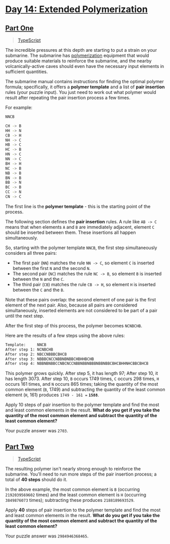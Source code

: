 # [Day 14: Extended Polymerization](https://adventofcode.com/2021/day/14)

## [Part One](https://adventofcode.com/2021/day/14#part1)

> [TypeScript](/solutions/typescript/2021/14/src/p1.ts)

The incredible pressures at this depth are starting to put a strain on your
submarine. The submarine has
[polymerization](https://en.wikipedia.org/wiki/Polymerization) equipment that
would produce suitable materials to reinforce the submarine, and the nearby
volcanically-active caves should even have the necessary input elements in
sufficient quantities.

The submarine manual contains instructions for finding the optimal polymer
formula; specifically, it offers a **polymer template** and a list of **pair
insertion** rules (your puzzle input). You just need to work out what polymer
would result after repeating the pair insertion process a few times.

For example:

```sh
NNCB

CH -> B
HH -> N
CB -> H
NH -> C
HB -> C
HC -> B
HN -> C
NN -> C
BH -> H
NC -> B
NB -> B
BN -> B
BB -> N
BC -> B
CC -> N
CN -> C
```

The first line is the **polymer template** - this is the starting point of the
process.

The following section defines the **pair insertion** rules. A rule like
`AB -> C` means that when elements `A` and `B` are immediately adjacent, element
`C` should be inserted between them. These insertions all happen simultaneously.

So, starting with the polymer template `NNCB`, the first step simultaneously
considers all three pairs:

- The first pair (`NN`) matches the rule `NN -> C`, so element `C` is inserted
  between the first `N` and the second `N`.
- The second pair (`NC`) matches the rule `NC -> B`, so element `B` is inserted
  between the `N` and the `C`.
- The third pair (`CB`) matches the rule `CB -> H`, so element `H` is inserted
  between the `C` and the `B`.

Note that these pairs overlap: the second element of one pair is the first
element of the next pair. Also, because all pairs are considered simultaneously,
inserted elements are not considered to be part of a pair until the next step.

After the first step of this process, the polymer becomes `NCNBCHB`.

Here are the results of a few steps using the above rules:

```sh
Template:     NNCB
After step 1: NCNBCHB
After step 2: NBCCNBBBCBHCB
After step 3: NBBBCNCCNBBNBNBBCHBHHBCHB
After step 4: NBBNBNBBCCNBCNCCNBBNBBNBBBNBBNBBCBHCBHHNHCBBCBHCB
```

This polymer grows quickly. After step 5, it has length 97; After step 10, it
has length 3073. After step 10, `B` occurs 1749 times, `C` occurs 298 times, `H`
occurs 161 times, and `N` occurs 865 times; taking the quantity of the most
common element (`B`, 1749) and subtracting the quantity of the least common
element (`H`, 161) produces `1749 - 161 =` **`1588`**.

Apply 10 steps of pair insertion to the polymer template and find the most and
least common elements in the result. **What do you get if you take the**
**quantity of the most common element and subtract the quantity of the least**
**common element?**

Your puzzle answer was `2703`.

## [Part Two](https://adventofcode.com/2021/day/14#part2)

> [TypeScript](/solutions/typescript/2021/14/src/p2.ts)

The resulting polymer isn't nearly strong enough to reinforce the submarine.
You'll need to run more steps of the pair insertion process; a total of **40
steps** should do it.

In the above example, the most common element is `B` (occurring `2192039569602`
times) and the least common element is `H` (occurring `3849876073` times);
subtracting these produces `2188189693529`.

Apply **40** steps of pair insertion to the polymer template and find the most
and least common elements in the result. **What do you get if you take the**
**quantity of the most common element and subtract the quantity of the least**
**common element?**

Your puzzle answer was `2984946368465`.
